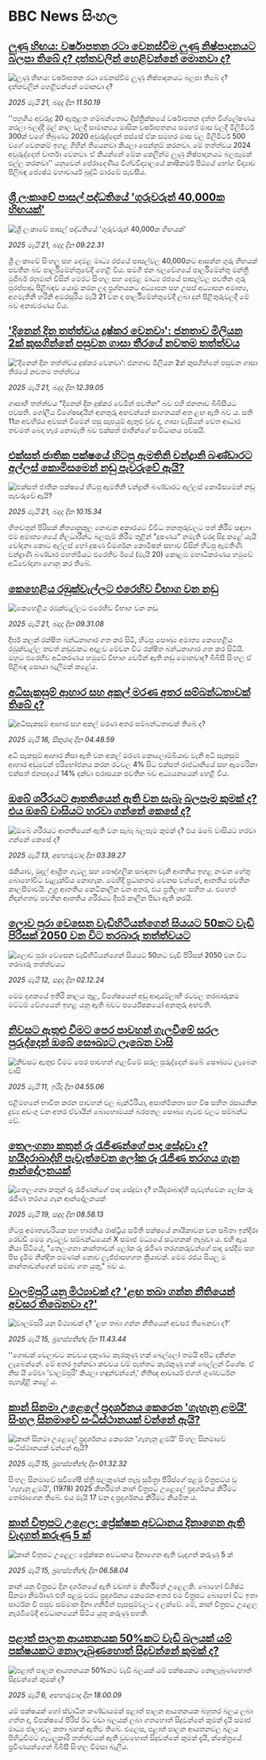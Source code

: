 # BBC News සිංහල## [ලුණු හිඟය: වර්ෂාපතන රටා වෙනස්වීම ලුණු නිෂ්පාදනයට බලපා තිබේ ද? දත්තවලින් හෙළිවන්නේ මොනවා ද?](https://www.bbc.com/sinhala/articles/c80kk558y9lo?at_campaign=githubrss)![ලුණු හිඟය: වර්ෂාපතන රටා වෙනස්වීම ලුණු නිෂ්පාදනයට බලපා තිබේ ද? දත්තවලින් හෙළිවන්නේ මොනවා ද?](https://ichef.bbci.co.uk/ace/standard/240/cpsprodpb/1774/live/8d5f9430-3581-11f0-8519-3b5a01ebe413.jpg)_2025 මැයි 21, බදාදා දින 11.50.19_''පහුගිය අවුරුදු 20 ඇතුළත හම්බන්තොට දිස්ත්‍රික්කයේ වර්ෂාපතන දත්ත විශ්ලේෂණය කරලා බලද්දී මුල් කාල වලදී සාමාන්‍යය මාසික වර්ෂාපතනය සමහර මාස වලදී මිලිමීටර් 300ක් වගේ තිබුණට 2020 අවුරුද්දෙන් පස්සේ ඒක සමහර මාස වල මිලිමීටර් 500 වගේ වෙනකම් ඉහළ ගිහින් තියෙනවා කියලා පෙන්නුම් කරනවා. මේ තත්ත්වය 2024 අවුරුද්දෙත් වාර්තා වෙනවා. ඒ කියන්නේ මේක කෙලින්ම ලුණු නිෂ්පාදනයට බලපෑමක් එල්ල කරනවා'' යනුවෙන් පේරාදෙණිය විශ්වවිද්‍යාලයේ කෘෂිකර්ම පිඨයේ භෝග විද්‍යාව පිලිබඳ ජ්‍යෙෂ්ඨ මහාචාර්ය බුද්ධි මාරඹේ පැවසීය.## [ශ්‍රී ලංකාවේ පාසල් පද්ධතියේ 'ගුරුවරුන් 40,000ක හිඟයක්'](https://www.bbc.com/sinhala/articles/cm2yypv37dpo?at_campaign=githubrss)![ශ්‍රී ලංකාවේ පාසල් පද්ධතියේ 'ගුරුවරුන් 40,000ක හිඟයක්'](https://ichef.bbci.co.uk/ace/standard/240/cpsprodpb/9f6c/live/f2d2f700-3624-11f0-8947-7d6241f9fce9.png)_2025 මැයි 21, බදාදා දින 09.22.31_ශ්‍රී ලංකාවේ සිංහල සහ දෙමළ මාධ්‍ය රජයේ පාසල්වල 40,000කට ආසන්න ගුරු හිඟයක් පවතින බව පාර්ලිමේන්තුවේදී හෙළි විය. සමගි ජන බලවේගයේ පාර්ලිමේන්තු මන්ත්‍රී මුජිබර් රහුමාන් විසින් මෙරට සිංහල සහ දෙමළ මාධ්‍ය රජයේ පාසල්වල පවතින ගුරු පුරප්පාඩු පිළිබඳව යොමු කරන ලද ප්‍රශ්නයකට අධ්‍යාපන සහ උසස් අධ්‍යාපන අමාත්‍ය, අගමැතිනි හරිනි අමරසූරිය මැයි 21 වන දා පාර්ලිමේන්තුවේදී ලබා දුන් පිළිතුරුවලදී මේ බව අනාවරණය විය.## ['දිනෙන් දින තත්ත්වය දුෂ්කර වෙනවා': ජනතාව මිලියන 2ක් කුසගින්නේ පසුවන ගාසා තීරයේ නවතම තත්ත්වය](https://www.bbc.com/sinhala/articles/cwy6p6x9337o?at_campaign=githubrss)!['දිනෙන් දින තත්ත්වය දුෂ්කර වෙනවා': ජනතාව මිලියන 2ක් කුසගින්නේ පසුවන ගාසා තීරයේ නවතම තත්ත්වය](https://ichef.bbci.co.uk/ace/standard/240/cpsprodpb/3851/live/86b6d020-3640-11f0-8bb4-2fc6cc6687e7.jpg)_2025 මැයි 21, බදාදා දින 12.39.05_ගාසාහි තත්ත්වය "දිනෙන් දින දුෂ්කර වෙමින් පවතින" බව එහි ජනතාව බීබීසීයට පවසති. ගෝලීය විශේෂඥයින් අනතුරු අඟවන්නේ සාගතයක් අත ළඟ ඇති බව ය. සති 11ක අවහිරය අවසන් වීමෙන් පසු සැපයුම් ඇතුළු වුව ද, ගාසා වැසියන් වෙත ආධාර තවමත් බෙදා හැර නොමැති බව එක්සත් ජාතීන්ගේ සංවිධානය පවසයි.## [එක්සත් ජාතික පක්ෂයේ හිටපු ඇමතිනි චන්ද්‍රානි බණ්ඩාරට අල්ලස් කොමිසමෙන් නඩු පැවරුවේ ඇයි?](https://www.bbc.com/sinhala/articles/cx2rr47x1g3o?at_campaign=githubrss)![එක්සත් ජාතික පක්ෂයේ හිටපු ඇමතිනි චන්ද්‍රානි බණ්ඩාරට අල්ලස් කොමිසමෙන් නඩු පැවරුවේ ඇයි?](https://ichef.bbci.co.uk/ace/standard/240/cpsprodpb/697c/live/7bcae400-3616-11f0-8f93-0590071db98a.jpg)_2025 මැයි 21, බදාදා දින 10.15.34_හිතවතුන් පිරිසක්  නීත්‍යානූකූල නොවන අකාරයට විවිධ තනතුරුවලට පත් කිරීම සඳහා එම අමාත්‍යංශයේ නිලධාරීන්ට බලපෑම් කිරීම තුළින් "දූෂණය" නමැති වරද සිදු කළේ යැයි චෝදනා කොට  අල්ලස් හෝ දුෂණ විමර්ශන කොමිෂන් සභාව විසින්  හිටපු ඇමතිණි චන්ද්‍රාණි බණ්ඩාර මහත්මියට එරෙහිව ඊයේ (මැයි 20) කොළඹ මහාධිකරණය හමුවේ අධිචෝදනා ගොනු කර තිබේ.## [කෙහෙළිය රඹුක්වැල්ලට එරෙහිව විභාග වන නඩු](https://www.bbc.com/sinhala/articles/cn8zz974573o?at_campaign=githubrss)![කෙහෙළිය රඹුක්වැල්ලට එරෙහිව විභාග වන නඩු](https://ichef.bbci.co.uk/ace/standard/240/cpsprodpb/a705/live/beacf060-3625-11f0-b2c9-2d36257649ec.jpg)_2025 මැයි 21, බදාදා දින 09.31.08_දීර්ඝ කලක් රක්ෂිත බන්ධනාගාර ගත කර සිටි, හිටපු සෞඛ්‍ය අමාත්‍ය කෙහෙළිය රඹුක්වැල්ල තවත් නඩුවකට අදාළව මේවන විට රක්ෂිත බන්ධනාගාර ගත කර සිටියි.  ඔහුට එරෙහිව අධිකරණය හමුවේ විභාග වෙමින් ඇති නඩු මොනවාද? බීබීසී සිංහල ඒ පිළිබඳ සොයා බැලීමක් කළේය.## [අධිසැකසුම් ආහාර සහ අකල් මරණ අතර සම්බන්ධතාවක් තිබේ ද?](https://www.bbc.com/sinhala/articles/cj68g6r56xxo?at_campaign=githubrss)![අධිසැකසුම් ආහාර සහ අකල් මරණ අතර සම්බන්ධතාවක් තිබේ ද?](https://ichef.bbci.co.uk/ace/standard/240/cpsprodpb/efb3/live/e02db190-242b-11f0-b474-cfd8b4328741.jpg)_2025 මැයි 16, සිකුරාදා දින 04.48.59_අධි සැකසුම් ආහාර නිසා ඇති වන අකල් මරණ කොලොම්බියාව වැනි අධි සැකසුම් ආහාර අඩුවෙන් පරිභෝජනය කරන රටවල 4% සිට එක්සත් රාජධානියේ සහ ඇමෙරිකා එක්සත් ජනපදයේ 14% දක්වා පරාසයක පවතින බව අධ්‍යයනයෙන් හෙළි විය.## [ඔබේ ශරීරයට ආතතියෙන් ඇති වන සැබෑ බලපෑම කුමක් ද? එය ඔබේ වාසියට හරවා ගන්නේ කෙසේ ද?](https://www.bbc.com/sinhala/articles/c0r5ydvy548o?at_campaign=githubrss)![ඔබේ ශරීරයට ආතතියෙන් ඇති වන සැබෑ බලපෑම කුමක් ද? එය ඔබේ වාසියට හරවා ගන්නේ කෙසේ ද?](https://ichef.bbci.co.uk/ace/standard/240/cpsprodpb/cf90/live/1ac001c0-0afd-11f0-94d4-6f954f5dcfa3.jpg)_2025 මැයි 13, අඟහරුවාදා දින 03.39.27_රැකියාව, මුදල් ආශ්‍රිත ගැටලු සහ පෞද්ගලික සබඳතා වැනි ආතතිය ඉහළ නංවන හේතු බොහෝවිට වැළැක්විය නොහැක. මෙහිදී ප්‍රධානතම වෙනස වන්නේ, ආතතිය පවතින කාලසීමාවයි. උග්‍ර ආතතිය කෙටිකාලීන වන අතර, එය ප්‍රතිලාභ සහිත ය. එහෙත් නිදන්ගතව පවතින ආතතිය ශරීරයට දීර්ඝ කාලීන පීඩා ඇති කරයි.## [ලොව පුරා වෙසෙන වැඩිහිටියන්ගෙන් සියයට 50කට වැඩි පිරිසක් 2050 වන විට තරබාරු තත්ත්වයට](https://www.bbc.com/sinhala/articles/c5yg3yne833o?at_campaign=githubrss)![ලොව පුරා වෙසෙන වැඩිහිටියන්ගෙන් සියයට 50කට වැඩි පිරිසක් 2050 වන විට තරබාරු තත්ත්වයට](https://ichef.bbci.co.uk/ace/standard/240/cpsprodpb/5481/live/5c3da8f0-2ef7-11f0-b26b-ab62c890638b.jpg)_2025 මැයි 12, සඳුදා දින 02.12.24_මෙම දශකයේ ඉතිරි කාලය තුළ, විශේෂයෙන් අඩු ආදායම්ලාභී රටවල තරබාරුකම මට්ටම් වේගයෙන් ඉහළ යනු ඇති බවට පර්යේෂකයෝ අනතුරු අඟවති.## [නිවසට ඇතුළු වීමට පෙර පාවහන් ගැලවීමේ සරල පුරුද්දෙන් ඔබේ සෞඛ්‍යට ලැබෙන වාසි](https://www.bbc.com/sinhala/articles/cx2wz7lr14qo?at_campaign=githubrss)![නිවසට ඇතුළු වීමට පෙර පාවහන් ගැලවීමේ සරල පුරුද්දෙන් ඔබේ සෞඛ්‍යට ලැබෙන වාසි](https://ichef.bbci.co.uk/ace/standard/240/cpsprodpb/8ee6/live/1f26f560-2688-11f0-8c66-ebf25fc2cfef.jpg)_2025 මැයි 11, ඉරිදා දින 04.55.06_එළිමහනේ භාවිත කරන පාවහන් වල බැක්ටීරියා, අසාත්මිකතා සහ විෂ සහිත රසායනික ද්‍රව්‍ය අඩංගු වන අතර ඒවායින් බොහොමයක් බරපතල සෞඛ්‍ය ගැටළු වලට සම්බන්ධ වේ.## [තෙලංගනා කතුන් රූ රැජිණන්ගේ පාද සේදුවා ද? හයිදරාබාද්හි පැවැත්වෙන ලෝක රූ රැජිණ තරගය ගැන ආන්දෝලනයක්](https://www.bbc.com/sinhala/articles/ckg71k498gpo?at_campaign=githubrss)![තෙලංගනා කතුන් රූ රැජිණන්ගේ පාද සේදුවා ද? හයිදරාබාද්හි පැවැත්වෙන ලෝක රූ රැජිණ තරගය ගැන ආන්දෝලනයක්](https://ichef.bbci.co.uk/ace/standard/240/cpsprodpb/0ee4/live/219647f0-348f-11f0-96c3-cf669419a2b0.jpg)_2025 මැයි 19, සඳුදා දින 08.58.13_හිටපු අමාත්‍යවරියක සහ භාරතීය රාෂ්ට්‍රීය සමිති පක්ෂයේ නායිකාවක වන සබීතා ඉන්දිරා රෙඩ්ඩි මෙම ගැටලුව සම්බන්ධයෙන් X සමාජ මධ්‍යයේ සටහනක් තැබුවා ය. එහි ඇය කියා සිටියේ, "තෙලංගනා කාන්තාවන් ලෝක රූ රැජිණ තරගකරුවන්ගේ පාද සේදීම සහ පිස දැමීම නින්දිත පමණක් නොව ලැජ්ජාසහගත ක්‍රියාවක්. මෙම රජය සියලු ම කාන්තාවන්ගෙන් සමාව ගත යුතු," බව ය.## [වාලම්පුරි යනු මිථ්‍යාවක් ද? 'ළඟ තබා ගන්න නීතියෙන් අවසර තිබෙනවා ද?'](https://www.bbc.com/sinhala/articles/cre98w2qr1jo?at_campaign=githubrss)![වාලම්පුරි යනු මිථ්‍යාවක් ද? 'ළඟ තබා ගන්න නීතියෙන් අවසර තිබෙනවා ද?'](https://ichef.bbci.co.uk/ace/standard/240/cpsprodpb/5240/live/103fc4a0-3173-11f0-8fe4-175a817b5a2f.jpg)_2025 මැයි 15, බ්‍රහස්පතින්දා දින 11.43.44_''ගොඩක් වෙලාවට කවචය දකුණට කැරකුණු හක් බෙල්ලෝ තමයි අපිට දකින්න ලැබෙන්නේ. මේ අතර ඉන්නවා කවචය වම් පැත්තට කැරකුණු හක් බෙල්ලන් විශේෂ. ඒ නිස යි මේවා 'වාලම්පුරි' කියලා හඳුන්වන්නේ,' නීතිඥ ආචාර්ය ජගත් ගුණවර්ධන පැහැදිළි කළේ ය.## [කාන් සිනමා උළෙලේ ප්‍රදර්ශනය කෙරෙන 'ගැහැනු ළමයි' සිංහල සිනමාවේ සංධිස්ථානයක් වන්නේ ඇයි?](https://www.bbc.com/sinhala/articles/c2lkdr5d8x4o?at_campaign=githubrss)![කාන් සිනමා උළෙලේ ප්‍රදර්ශනය කෙරෙන 'ගැහැනු ළමයි' සිංහල සිනමාවේ සංධිස්ථානයක් වන්නේ ඇයි?](https://ichef.bbci.co.uk/ace/standard/240/cpsprodpb/5616/live/8d32efd0-30a8-11f0-a620-b132f633f1b3.jpg)_2025 මැයි 15, බ්‍රහස්පතින්දා දින 01.32.32_සිංහල සිනමාවේ සුවිශේෂී ස්ත්‍රී සලකුණක් තැබූ සුමිත්‍රා පීරිස්ගේ පළමු චිත්‍රපටය වූ 'ගැහැනු ළමයි', (1978) 2025 කීර්තිමත් කාන් චිත්‍රපට උළෙලේ ප්‍රදර්ශනය කිරීමට තෝරාගෙන තිබේ.
එය මැයි 17 වන දා ප්‍රදර්ශනය කිරීමට නියමිත ය.## [කාන් චිත්‍රපට උළෙල: ප්‍රේක්ෂක අවධානය දිනාගෙන  ඇති  වැදගත් කරුණු 5 ක්](https://www.bbc.com/sinhala/articles/cx2jw50p6dko?at_campaign=githubrss)![කාන් චිත්‍රපට උළෙල: ප්‍රේක්ෂක අවධානය දිනාගෙන  ඇති  වැදගත් කරුණු 5 ක්](https://ichef.bbci.co.uk/ace/standard/240/cpsprodpb/23c8/live/2a046a60-2ff9-11f0-96c3-cf669419a2b0.jpg)_2025 මැයි 15, බ්‍රහස්පතින්දා දින 06.58.04_කාන් යනු චිත්‍රපට දින දර්ශනයේ ඇති වඩාත් ම කීර්තිමත් උළෙලකි. බොහෝ විශිෂ්ඨ සිනමා නිර්මාණ එහි පළමු වරට ප්‍රදර්ශනය කෙරෙන අතර එම චිත්‍රපට බොහෝ විට ඉතා සාර්ථක වී පසුව සම්මාන දිනා ගනිමින් පැසසුම්වලට ද ලක්වේ. මේ, කාන් චිත්‍රපට උළෙල නැරඹීමේදී අවධානයෙන් සිටිය යුතු කරුණු පහකි.## [පළාත් පාලන ආයතනයක 50%කට වැඩි බලයක් යම් පක්ෂයකට නොලැබුණහොත් සිදුවන්නේ කුමක් ද?](https://www.bbc.com/sinhala/articles/cy8e8yd2vpyo?at_campaign=githubrss)![පළාත් පාලන ආයතනයක 50%කට වැඩි බලයක් යම් පක්ෂයකට නොලැබුණහොත් සිදුවන්නේ කුමක් ද?](https://ichef.bbci.co.uk/ace/standard/240/cpsprodpb/ca47/live/2bd95fa0-2aa2-11f0-8f57-b7237f6a66e6.jpg)_2025 මැයි 6, අඟහරුවාදා දින 18.00.09_යම් පක්ෂයක් හෝ ස්වාධීන කණ්ඩායමක් පළාත් පාලන ආයතනයක බහුතර බලය ලබා ගත්ත ද, විපක්ෂයේ පිරිස් ඊට වඩා බලයක් ලබා ගතහොත් සිදුවන්නේ කුමක් දැයි සමාජ මාධ්‍ය ජාලාවල කතා බහක් ඇතිව තිබේ.
එලෙස, පළාත් පාලන ආයතනවල බලය පිහිටුවීමට ගැටලුකාරි තත්ත්වයක් ඇති වුවහොත් සිදුවන්නේ කුමක් දැයි, ක්ෂේත්‍රයේ ප්‍රවීණයන්ගෙන් බීබීසී සිංහල විමසා බැලීය.